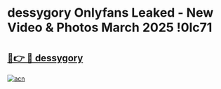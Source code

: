 # dessygory Onlyfans Leaked - New Video & Photos March 2025 !0lc71

# <h2><a href="https://7ctub1.iuczelnia.edu.pl?title=dessygory&ref=0lc71">🔗👉 🔴 dessygory</a></h2>

[![acn](https://github.com/user-attachments/assets/0f9c940e-d8b0-45ae-aac7-cd30a18b3e1c)](https://7ctub1.iuczelnia.edu.pl?title=dessygory&ref=0lc71)

